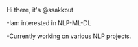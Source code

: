 Hi there, it's @ssakkout

-Iam interested in NLP-ML-DL

-Currently working on various NLP projects.






<!---
ssakkout/ssakkout is a ✨ special ✨ repository because its `README.md` (this file) appears on your GitHub profile.
You can click the Preview link to take a look at your changes.
--->
